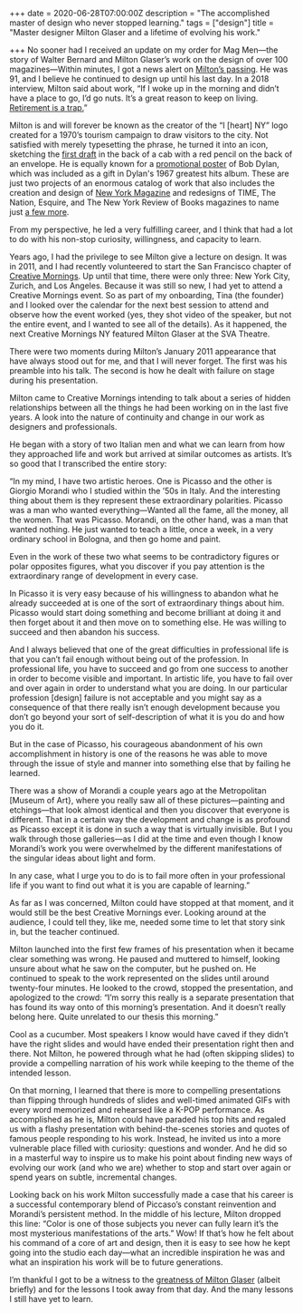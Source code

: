 +++
date = 2020-06-28T07:00:00Z
description = "The accomplished master of design who never stopped learning."
tags = ["design"]
title = "Master designer Milton Glaser and a lifetime of evolving his work."

+++
No sooner had I received an update on my order for Mag Men—the story of Walter Bernard and Milton Glaser’s work on the design of over 100 magazines—Within minutes, I got a news alert on [Milton’s passing](https://www.nytimes.com/aponline/2020/06/26/us/ap-us-obit-milton-glaser.html). He was 91, and I believe he continued to design up until his last day. In a 2018 interview, Milton said about work, “If I woke up in the morning and didn’t have a place to go, I’d go nuts. It’s a great reason to keep on living. [Retirement is a trap.](https://observer.com/2018/08/interview-milton-glaser-on-his-new-work-aging-and-edward-hopper/)”

Milton is and will forever be known as the creator of the “I \[heart\] NY” logo created for a 1970’s tourism campaign to draw visitors to the city. Not satisfied with merely typesetting the phrase, he turned it into an icon, sketching the [first draft](https://www.moma.org/collection/works/128649?sov_referrer=artist&artist_id=2188&page=1) in the back of a cab with a red pencil on the back of an envelope. He is equally known for a [promotional poster](https://www.moma.org/collection/works/8108?sov_referrer=artist&artist_id=2188&page=1) of Bob Dylan, which was included as a gift in Dylan's 1967 greatest hits album. These are just two projects of an enormous catalog of work that also includes the creation and design of [New York Magazine](https://nymag.com/intelligencer/2020/06/milton-glaser-new-york-and-iny-designer-dies-at-91.html) and redesigns of TIME, The Nation, Esquire, and The New York Review of Books magazines to name just [a few more](https://www.nytimes.com/2016/07/31/nyregion/milton-glaser-still-hearts-new-york.html).

From my perspective, he led a very fulfilling career, and I think that had a lot to do with his non-stop curiosity, willingness, and capacity to learn.

Years ago, I had the privilege to see Milton give a lecture on design. It was in 2011, and I had recently volunteered to start the San Francisco chapter of [Creative Mornings](https://creativemornings.com). Up until that time, there were only three: New York City, Zurich, and Los Angeles. Because it was still so new, I had yet to attend a Creative Mornings event. So as part of my onboarding, Tina (the founder) and I looked over the calendar for the next best session to attend and observe how the event worked (yes, they shot video of the speaker, but not the entire event, and I wanted to see all of the details). As it happened, the next Creative Mornings NY featured Milton Glaser at the SVA Theatre.

There were two moments during Milton’s January 2011 appearance that have always stood out for me, and that I will never forget. The first was his preamble into his talk. The second is how he dealt with failure on stage during his presentation.

Milton came to Creative Mornings intending to talk about a series of hidden relationships between all the things he had been working on in the last five years. A look into the nature of continuity and change in our work as designers and professionals.

He began with a story of two Italian men and what we can learn from how they approached life and work but arrived at similar outcomes as artists. It’s so good that I transcribed the entire story:

“In my mind, I have two artistic heroes. One is Picasso and the other is Giorgio Morandi who I studied within the ’50s in Italy. And the interesting thing about them is they represent these extraordinary polarities. Picasso was a man who wanted everything—Wanted all the fame, all the money, all the women. That was Picasso. Morandi, on the other hand, was a man that wanted nothing. He just wanted to teach a little, once a week, in a very ordinary school in Bologna, and then go home and paint.

Even in the work of these two what seems to be contradictory figures or polar opposites figures, what you discover if you pay attention is the extraordinary range of development in every case.

In Picasso it is very easy because of his willingness to abandon what he already succeeded at is one of the sort of extraordinary things about him. Picasso would start doing something and become brilliant at doing it and then forget about it and then move on to something else. He was willing to succeed and then abandon his success.

And I always believed that one of the great difficulties in professional life is that you can’t fail enough without being out of the profession. In professional life, you have to succeed and go from one success to another in order to become visible and important. In artistic life, you have to fail over and over again in order to understand what you are doing. In our particular profession \[design\] failure is not acceptable and you might say as a consequence of that there really isn’t enough development because you don’t go beyond your sort of self-description of what it is you do and how you do it.

But in the case of Picasso, his courageous abandonment of his own accomplishment in history is one of the reasons he was able to move through the issue of style and manner into something else that by failing he learned.

There was a show of Morandi a couple years ago at the Metropolitan \[Museum of Art}, where you really saw all of these pictures—painting and etchings—that look almost identical and then you discover that everyone is different. That in a certain way the development and change is as profound as Picasso except it is done in such a way that is virtually invisible. But I you walk through those galleries—as I did at the time and even though I know Morandi’s work you were overwhelmed by the different manifestations of the singular ideas about light and form.

In any case, what I urge you to do is to fail more often in your professional life if you want to find out what it is you are capable of learning.”

As far as I was concerned, Milton could have stopped at that moment, and it would still be the best Creative Mornings ever. Looking around at the audience, I could tell they, like me, needed some time to let that story sink in, but the teacher continued.

Milton launched into the first few frames of his presentation when it became clear something was wrong. He paused and muttered to himself, looking unsure about what he saw on the computer, but he pushed on. He continued to speak to the work represented on the slides until around twenty-four minutes. He looked to the crowd, stopped the presentation, and apologized to the crowd: “I’m sorry this really is a separate presentation that has found its way onto of this morning’s presentation. And it doesn’t really belong here. Quite unrelated to our thesis this morning.”

Cool as a cucumber. Most speakers I know would have caved if they didn’t have the right slides and would have ended their presentation right then and there. Not Milton, he powered through what he had (often skipping slides) to provide a compelling narration of his work while keeping to the theme of the intended lesson.

On that morning, I learned that there is more to compelling presentations than flipping through hundreds of slides and well-timed animated GIFs with every word memorized and rehearsed like a K-POP performance. As accomplished as he is, Milton could have paraded his top hits and regaled us with a flashy presentation with behind-the-scenes stories and quotes of famous people responding to his work. Instead, he invited us into a more vulnerable place filled with curiosity: questions and wonder. And he did so in a masterful way to inspire us to make his point about finding new ways of evolving our work (and who we are) whether to stop and start over again or spend years on subtle, incremental changes.

Looking back on his work Milton successfully made a case that his career is a successful contemporary blend of Piccaso’s constant reinvention and Morandi’s persistent method. In the middle of his lecture, Milton dropped this line: “Color is one of those subjects you never can fully learn it’s the most mysterious manifestations of the arts.” Wow! If that’s how he felt about his command of a core of art and design, then it is easy to see how he kept going into the studio each day—what an incredible inspiration he was and what an inspiration his work will be to future generations.

I’m thankful I got to be a witness to the [greatness of Milton Glaser](https://www.cbsnews.com/news/passage-graphic-designer-milton-glaser-creator-of-i-love-ny-logo/) (albeit briefly) and for the lessons I took away from that day. And the many lessons I still have yet to learn.